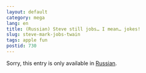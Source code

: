 ```yaml
---
layout: default
category: mega
lang: en
title: (Russian) Steve still jobs… I mean… jokes!
slug: steve-mark-jobs-twain
tags: apple fun 
postid: 730
---
```

<p>Sorry, this entry is only available in <a href="/mega/export/getposts.php">Russian</a>.</p>